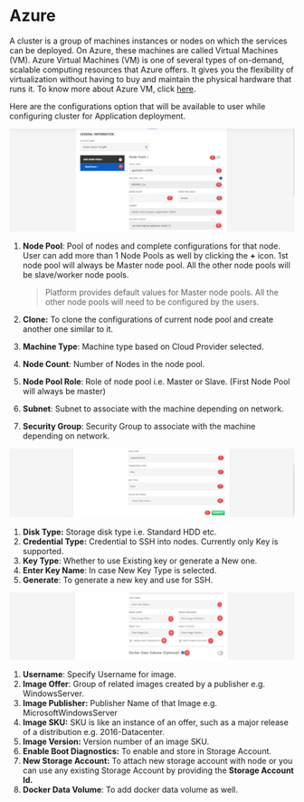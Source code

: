 # Azure

A cluster is a group of machines instances or nodes on which the services can be deployed. On Azure, these machines are called Virtual Machines (VM). Azure Virtual Machines (VM) is one of several types of on-demand, scalable computing resources that Azure offers. It gives you the flexibility of virtualization without having to buy and maintain the physical hardware that runs it. To know more about Azure VM, click [here](https://docs.microsoft.com/en-us/azure/virtual-machines/windows/overview).

Here are the configurations option that will be available to user while configuring cluster for Application deployment. 

![1](imgs/1.jpg)

1. **Node Pool**: Pool of nodes and complete configurations for that node. User can add more than 1 Node Pools as well by clicking the **+** icon. 1st node pool will always be Master node pool. All the other node pools will be slave/worker node pools. 

   > Platform provides default values for Master node pools. All the other node pools will need to be configured by the users. 

2. **Clone:** To clone the configurations of current node pool and create another one similar to it. 

3. **Machine Type**: Machine type based on Cloud Provider selected. 

4. **Node Count**: Number of Nodes in the node pool.

5. **Node Pool Role**: Role of node pool i.e. Master or Slave. (First Node Pool will always be master)

6. **Subnet**: Subnet to associate with the machine depending on network.

7. **Security Group**: Security Group to associate with the machine depending on network.

![2](imgs/2.jpg)

1. **Disk Type:** Storage disk type i.e. Standard HDD etc. 
2. **Credential Type:** Credential to SSH into nodes. Currently only Key is supported. 
3. **Key Type**: Whether to use Existing key or generate a New one.
4. **Enter Key Name**: In case New Key Type is selected.
5. **Generate**: To generate a new key and use for SSH.

![3](imgs/3.jpg)

1. **Username**: Specify Username for image.
2. **Image Offer**: Group of related images created by a publisher e.g. WindowsServer. 
3. **Image Publisher:** Publisher Name of that Image e.g. MicrosoftWindowsServer
4. **Image SKU:** SKU is like an instance of an offer, such as a major release of a distribution e.g. 2016-Datacenter.
5. **Image Version:**  Version number of an image SKU.
6. **Enable Boot Diagnostics:** To enable and store in Storage Account. 
7. **New Storage Account:** To attach new storage account with node or you can use any existing Storage Account by providing the **Storage Account Id.**
8. **Docker Data Volume**: To add docker data volume as well.
